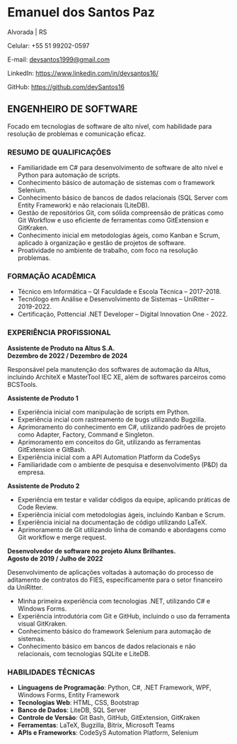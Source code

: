 # Emanuel dos Santos Paz

Alvorada | RS

Celular: +55 51 99202-0597

E-mail: devsantos1999@gmail.com

LinkedIn: https://www.linkedin.com/in/devsantos16/

GitHub: https://github.com/devSantos16

## ENGENHEIRO DE SOFTWARE ##

Focado em tecnologias de software de alto nível, com habilidade para resolução de problemas e comunicação eficaz.

### RESUMO DE QUALIFICAÇÕES ###

- Familiaridade em C# para desenvolvimento de software de alto nível e Python para automação de scripts.
- Conhecimento básico de automação de sistemas com o framework Selenium.
- Conhecimento básico de bancos de dados relacionais (SQL Server com Entity Framework) e não relacionais (LiteDB).
- Gestão de repositórios Git, com sólida compreensão de práticas como Git Workflow e uso eficiente de ferramentas como GitExtension e GitKraken.
- Conhecimento inicial em metodologias ágeis, como Kanban e Scrum, aplicado à organização e gestão de projetos de software.
- Proatividade no ambiente de trabalho, com foco na resolução problemas.

### FORMAÇÃO ACADÊMICA ### 

- Técnico em Informática – QI Faculdade e Escola Técnica – 2017-2018.
- Tecnólogo em Análise e Desenvolvimento de Sistemas – UniRitter – 2019-2022.
- Certificação, Pottencial .NET Developer  – Digital Innovation One - 2022.

### EXPERIÊNCIA PROFISSIONAL ###

**Assistente de Produto na Altus S.A.**  
**Dezembro de 2022 / Dezembro de 2024**

Responsável pela manutenção dos softwares de automação da Altus, incluindo ArchiteX e MasterTool IEC XE, além de softwares parceiros como BCSTools.

**Assistente de Produto 1**  
- Experiência inicial com manipulação de scripts em Python.
- Experiência incial com rastreamento de bugs utilizando Bugzilla.
- Aprimoramento do conhecimento em C#, utilizando padrões de projeto como Adapter, Factory, Command e Singleton.
- Aprimoramento em conceitos do Git, utilizando as ferramentas GitExtension e GitBash.
- Experiência inicial com a API Automation Platform da CodeSys
- Familiaridade com o ambiente de pesquisa e desenvolvimento (P&D) da empresa.

**Assistente de Produto 2**  

- Experiência em testar e validar códigos da equipe, aplicando práticas de Code Review.
- Experiência inicial com metodologias ágeis, incluindo Kanban e Scrum.
- Experiência inicial na documentação de código utilizando LaTeX.
- Aprimoramento de Git utilizando linha de comando e abordagens como Git workflow e merge request.

**Desenvolvedor de software no projeto Alunx Brilhantes.**  
**Agosto de 2019 / Julho de 2022**

Desenvolvimento de aplicações voltadas à automação do processo de aditamento de contratos do FIES, especificamente para o setor financeiro da UniRitter.

- Minha primeira experiência com tecnologias .NET, utilizando C# e Windows Forms.
- Experiência introdutória com Git e GitHub, incluindo o uso da ferramenta visual GitKraken.
- Conhecimento básico do framework Selenium para automação de sistemas.
- Conhecimento básico em bancos de dados relacionais e não relacionais, com tecnologias SQLite e LiteDB.

### HABILIDADES TÉCNICAS ###

- **Linguagens de Programação**: Python, C#, .NET Framework, WPF, Windows Forms, Entity Framework
- **Tecnologias Web**: HTML, CSS, Bootstrap
- **Banco de Dados**: LiteDB, SQL Server
- **Controle de Versão**: Git Bash, GitHub, GitExtension, GitKraken
- **Ferramentas**: LaTeX, Bugzilla, Bitrix, Microsoft Teams
- **APIs e Frameworks**: CodeSyS Automation Platform, Selenium